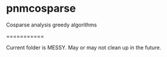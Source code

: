 pnmcosparse
===========

Cosparse analysis greedy algorithms

===========

Current folder is MESSY. May or may not clean up in the future.
